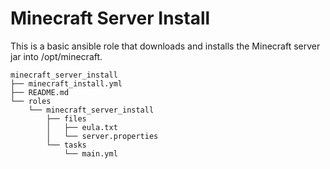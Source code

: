 # Minecraft Server Install #

This is a basic ansible role that downloads and installs the Minecraft server jar into /opt/minecraft. 

```
minecraft_server_install
├── minecraft_install.yml
├── README.md
└── roles
    └── minecraft_server_install
        ├── files
        │   ├── eula.txt
        │   └── server.properties
        └── tasks
            └── main.yml
```
